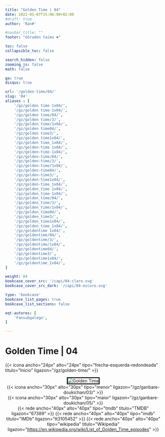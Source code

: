 ```yaml
---
title: "Golden Time | 04"
date: 2022-05-07T15:06:00+02:00
#draft: true
author: 'Ran#'

#navbar_title: ""
footer: "Gôruden taimu ❤️"

toc: false
collapsible_toc: false

search_hidden: false
zooming_js: false
math: false

ga: true
disqus: true

url: '/golden-time/04/'
slug: '04'
aliases : [
    '/gz/golden time 1x04/',
    '/gz/golden time-1x04/',
    '/gz/golden time/04/',
    '/gz/golden time/3/',
    '/gz/golden time/1x04/',
    '/gz/golden time04/',
    '/gz/golden time3/',
    '/gz/golden time1x04/',
    '/gz/golden time_1x04/',
    '/gz/golden-time 1x04/',
    '/gz/golden-time-1x04/',
    '/gz/golden-time/04/',
    '/gz/golden-time/3/',
    '/gz/golden-time/1x04/',
    '/gz/golden-time04/',
    '/gz/golden-time3/',
    '/gz/golden-time1x04/',
    '/gz/golden-time_1x04/',
    '/gz/golden_time 1x04/',
    '/gz/golden_time-1x04/',
    '/gz/golden_time/04/',
    '/gz/golden_time/3/',
    '/gz/golden_time/1x04/',
    '/gz/golden_time04/',
    '/gz/golden_time3/',
    '/gz/golden_time1x04/',
    '/gz/golden_time_1x04/',
    '/gz/goldentime 1x04/',
    '/gz/goldentime/04/',
    '/gz/goldentime/3/',
    '/gz/goldentime/1x04/',
    '/gz/goldentime04/',
    '/gz/goldentime3/',
    '/gz/goldentime1x04/',
    '/gz/goldentime_1x04/',
]

weight: 04
bookcase_cover_src: '/capi/04-claro.svg'
bookcase_cover_src_dark: '/capi/04-escuro.svg'

type: 'bookcase'
bookcase_list_pages: true
bookcase_list_sections: false

eqt-autores: [
    'Fansubgalego',
]

---
```


# Golden Time | 04

{{< icona ancho="24px" alto="24px" tipo="frecha-esquerda-redondeada" titulo="Inicio" ligazon="/gz/golden-time/" >}}

<div style="text-align: center">
<img style="border: 3px solid currentColor" title="Golden Time" alt="Golden Time" src="https://www.themoviedb.org/t/p/original/h0tS0TcyMUrdLqqqs1Sstymf6nO.jpg">

<br>

<div style="float: left">
{{< icona ancho="30px" alto="30px" tipo="menor" ligazon="/gz/ganbare-doukichan/03/" >}}
</div>
<div style="float: right">
{{< icona ancho="30px" alto="30px" tipo="maior" ligazon="/gz/ganbare-doukichan/05/" >}}
</div>

{{< rede ancho="40px" alto="40px" tipo="tmdb" titulo="TMDB" ligazon="67389" >}}
{{< rede ancho="40px" alto="40px" tipo="imdb" titulo="IMDb" ligazon="tt3105452" >}}
{{< rede ancho="40px" alto="40px" tipo="wikipedia" titulo="Wikipedia" ligazon="https://en.wikipedia.org/wiki/List_of_Golden_Time_episodes" >}}
</div>

<br>

<!--
{{< sub ancho="50" alto="50" titulo="" ligazon="/sub/golden_time/golden_time-04.gz.ass" autor="Fansubgalego" >}}
-->
